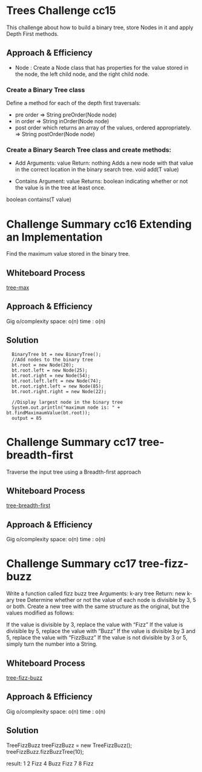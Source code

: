 # Trees Challenge cc15
<!-- Short summary or background information -->
This challenge about how to build a binary tree, store Nodes in it and apply Depth First methods.

## Approach & Efficiency
<!-- What approach did you take? Why? What is the Big O space/time for this approach? -->

* Node : Create a Node class that has properties for the value stored in the node, the left child node, and the right child node.


### Create a Binary Tree class
Define a method for each of the depth first traversals:
* pre order  =>  String preOrder(Node<T> node)
* in order   => String inOrder(Node<T> node)
* post order which returns an array of the values, ordered appropriately.  => String postOrder(Node<T> node)

### Create a Binary Search Tree class and create  methods:
* Add
Arguments: value
Return: nothing
Adds a new node with that value in the correct location in the binary search tree.
void add(T value) 

* Contains 
Argument: value
Returns: boolean indicating whether or not the value is in the tree at least once.

boolean contains(T value)

# Challenge Summary cc16  Extending an Implementation
<!-- Description of the challenge -->
Find the maximum value stored in the binary tree.
## Whiteboard Process
<!-- Embedded whiteboard image -->
[tree-max](trees/tree-max.jpg)

## Approach & Efficiency
<!-- What approach did you take? Why? What is the Big O space/time for this approach? -->
Gig o/complexity
space: o(n)
time :  o(n)
## Solution
<!-- Show how to run your code, and examples of it in action -->

      BinaryTree bt = new BinaryTree();
      //Add nodes to the binary tree
      bt.root = new Node(20);
      bt.root.left = new Node(25);
      bt.root.right = new Node(54);
      bt.root.left.left = new Node(74);
      bt.root.right.left = new Node(85);
      bt.root.right.right = new Node(22);

      //Display largest node in the binary tree
      System.out.println("maximum node is: " + bt.findMaximaumValue(bt.root));
      output = 85


      
# Challenge Summary cc17  tree-breadth-first
<!-- Description of the challenge -->
Traverse the input tree using a Breadth-first approach
## Whiteboard Process
<!-- Embedded whiteboard image -->
[tree-breadth-first](trees/Breadth-first.jpg)

## Approach & Efficiency
<!-- What approach did you take? Why? What is the Big O space/time for this approach? -->
Gig o/complexity
space: o(n)
time :  o(n)


 # Challenge Summary cc17 tree-fizz-buzz
<!-- Description of the challenge -->
Write a function called fizz buzz tree
Arguments: k-ary tree
Return: new k-ary tree
Determine whether or not the value of each node is divisible by 3, 5 or both. Create a new tree with the same structure as the original, but the values modified as follows:

If the value is divisible by 3, replace the value with “Fizz”
If the value is divisible by 5, replace the value with “Buzz”
If the value is divisible by 3 and 5, replace the value with “FizzBuzz”
If the value is not divisible by 3 or 5, simply turn the number into a String.
## Whiteboard Process
<!-- Embedded whiteboard image -->
[tree-fizz-buzz](trees/tree-fizz-buzz.jpg)
## Approach & Efficiency
<!-- What approach did you take? Why? What is the Big O space/time for this approach? -->
Gig o/complexity
space: o(n)
time :  o(n)
## Solution
<!-- Show how to run your code, and examples of it in action -->
 TreeFizzBuzz treeFizzBuzz = new TreeFizzBuzz();
      treeFizzBuzz.fizzBuzzTree(10);

result:
1 
2 
Fizz 
4 
Buzz 
Fizz 
7 
8 
Fizz 
